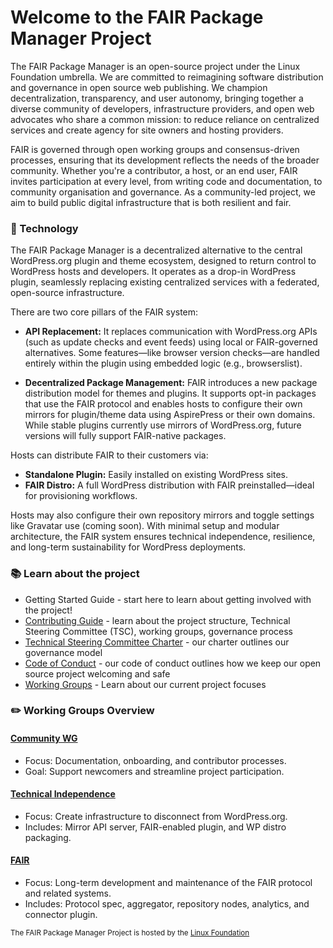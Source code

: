 # Welcome to the FAIR Package Manager Project

The FAIR Package Manager is an open-source project under the Linux Foundation umbrella. We are committed to reimagining software distribution and governance in open source web publishing. We champion decentralization, transparency, and user autonomy, bringing together a diverse community of developers, infrastructure providers, and open web advocates who share a common mission: to reduce reliance on centralized services and create agency for site owners and hosting providers.

FAIR is governed through open working groups and consensus-driven processes, ensuring that its development reflects the needs of the broader community. Whether you're a contributor, a host, or an end user, FAIR invites participation at every level, from writing code and documentation, to community organisation and governance. As a community-led project, we aim to build public digital infrastructure that is both resilient and fair.

### 🚀 Technology

The FAIR Package Manager is a decentralized alternative to the central WordPress.org plugin and theme ecosystem, designed to return control to WordPress hosts and developers. It operates as a drop-in WordPress plugin, seamlessly replacing existing centralized services with a federated, open-source infrastructure.

There are two core pillars of the FAIR system:

* **API Replacement:** It replaces communication with WordPress.org APIs (such as update checks and event feeds) using local or FAIR-governed alternatives. Some features—like browser version checks—are handled entirely within the plugin using embedded logic (e.g., browserslist).

* **Decentralized Package Management:** FAIR introduces a new package distribution model for themes and plugins. It supports opt-in packages that use the FAIR protocol and enables hosts to configure their own mirrors for plugin/theme data using AspirePress or their own domains. While stable plugins currently use mirrors of WordPress.org, future versions will fully support FAIR-native packages.

Hosts can distribute FAIR to their customers via:

* **Standalone Plugin:** Easily installed on existing WordPress sites.
* **FAIR Distro:** A full WordPress distribution with FAIR preinstalled—ideal for provisioning workflows.

Hosts may also configure their own repository mirrors and toggle settings like Gravatar use (coming soon). With minimal setup and modular architecture, the FAIR system ensures technical independence, resilience, and long-term sustainability for WordPress deployments.

### 📚 Learn about the project

* Getting Started Guide - start here to learn about getting involved with the project!
* [Contributing Guide](https://github.com/fairpm/tsc/blob/main/contributing.md) - learn about the project structure, Technical Steering Committee (TSC), working groups, governance process
* [Technical Steering Committee Charter](https://github.com/fairpm/tsc/blob/main/charter.md) - our charter outlines our governance model
* [Code of Conduct](https://github.com/fairpm/tsc/blob/main/code-of-conduct.md) - our code of conduct outlines how we keep our open source project welcoming and safe
* [Working Groups](https://github.com/fairpm/tsc/tree/main/working-groups) - Learn about our current project focuses

### ✏️ Working Groups Overview

#### [Community WG](https://github.com/fairpm/tsc)

* Focus: Documentation, onboarding, and contributor processes.
* Goal: Support newcomers and streamline project participation.

#### [Technical Independence](https://github.com/fairpm/fair-plugin)

* Focus: Create infrastructure to disconnect from WordPress.org.
* Includes: Mirror API server, FAIR-enabled plugin, and WP distro packaging.

#### [FAIR](https://github.com/fairpm/fair-protocol)

* Focus: Long-term development and maintenance of the FAIR protocol and related systems.
* Includes: Protocol spec, aggregator, repository nodes, analytics, and connector plugin.

<sub>The FAIR Package Manager Project is hosted by the [Linux Foundation](https://www.linuxfoundation.org/) </sub>
